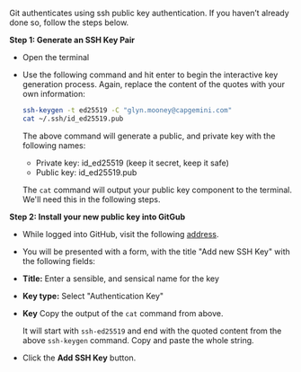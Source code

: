 Git authenticates using ssh public key authentication. If you haven’t already done so, follow the steps below.

**Step 1: Generate an SSH Key Pair**

* Open the terminal 
* Use the following command and hit enter to begin the interactive key generation process. Again, replace the content of the quotes with your own information:

  ```bash
  ssh-keygen -t ed25519 -C "glyn.mooney@capgemini.com"
  cat ~/.ssh/id_ed25519.pub 
  ```

  The above command will generate a public, and private key with the following names:

  * Private key: id_ed25519 (keep it secret, keep it safe)
  * Public key: id_ed25519.pub

  The `cat` command will output your public key component to the terminal. We'll need this in the following steps.

**Step 2: Install your new public key into GitGub**

* While logged into GitHub, visit the following [address](https://github.com/settings/ssh/new).
*   You will be presented with a form, with the title "Add new SSH Key" with the following fields:
  *   **Title:** Enter a sensible, and sensical name for the key
  *   **Key type:** Select "Authentication Key"
  *   **Key** Copy the output of the `cat` command from above. 

      It will start with `ssh-ed25519` and end with the quoted content from the above `ssh-keygen` command. Copy and paste the whole string. 
  * Click the **Add SSH Key** button.

